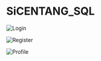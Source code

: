 # SiCENTANG_SQL
![Login](https://image.ibb.co/feqgja/Screenshot_20170704_074635.png)


![Register](https://image.ibb.co/c5Hixv/Screenshot_20170704_073545.png)



![Profile](https://image.ibb.co/jJ9wHv/Screenshot_20170704_075127.png)
